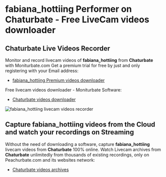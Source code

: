 # fabiana_hottiing Performer on Chaturbate - Free LiveCam videos downloader

## Chaturbate Live Videos Recorder

Monitor and record livecam videos of **fabiana_hottiing** from **Chaturbate** with Moniturbate.com
Get a premium trial for free by just and only registering with your Email address:
* [fabiana_hottiing Premium videos downloader](https://moniturbate.com/request-demo-licence-key.html)

Free livecam videos downloader - Moniturbate Software:
* [Chaturbate videos downloader](https://moniturbate.com/moniturbate-download-software.html)

![fabiana_hottiing livecam videos recorder](https://peachurnet.com/templates/moniturbate-software.png)


## Capture fabiana_hottiing videos from the Cloud and watch your recordings on Streaming

Without the need of downloading a software, capture **fabiana_hottiing** livecam videos from **Chaturbate** 100% online.
Watch Livecam archives from **Chaturbate** unlimitedly from thousands of existing recordings, only on Peachurbate.com and its websites network:
* [Chaturbate videos archives](https://peachurnet.com/)
